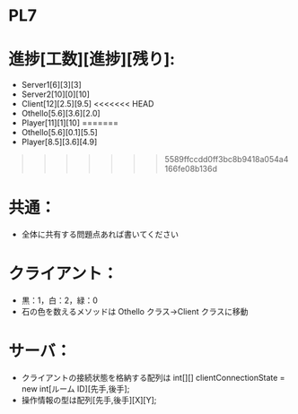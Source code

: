 # PL7

# 進捗[工数][進捗][残り]:

- Server1[6][3][3]
- Server2[10][0][10]
- Client[12][2.5][9.5]
<<<<<<< HEAD
- Othello[5.6][3.6][2.0]
- Player[11][1][10]
=======
- Othello[5.6][0.1][5.5]
- Player[8.5][3.6][4.9]
>>>>>>> 5589ffccdd0ff3bc8b9418a054a4166fe08b136d

# 共通：

- 全体に共有する問題点あれば書いてください

# クライアント：

- 黒：1，白：2，緑：0
- 石の色を数えるメソッドは Othello クラス->Client クラスに移動

# サーバ：

- クライアントの接続状態を格納する配列は int[][] clientConnectionState = new int[ルーム ID][先手,後手];
- 操作情報の型は配列[先手,後手][X][Y];
